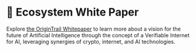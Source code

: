 # 📜 Ecosystem White Paper

Explore [the OriginTrail Whitepaper](https://origintrail.io/ecosystem/whitepaper) to learn more about a vision for the future of Artificial Intelligence through the concept of a Verifiable Internet for AI, leveraging synergies of crypto, internet, and AI technologies.
